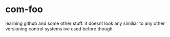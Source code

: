 com-foo
=======

learning github and some other stuff. it doesnt look any similiar to any other versioning control systems ive used before though.
